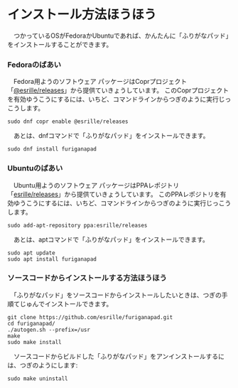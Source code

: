 # インストール￹方法￺ほうほう￻

　つかっているOSがFedoraかUbuntuであれば、かんたんに「ふりがなパッド」をインストールすることができます。

### Fedoraのばあい

　Fedora￹用￺よう￻のソフトウェア パッケージはCoprプロジェクト「[@esrille/releases](https://copr.fedorainfracloud.org/coprs/g/esrille/releases/)」から￹提供￺ていきょう￻しています。
このCoprプロジェクトを￹有効￺ゆうこう￻にするには、いちど、コマンドラインからつぎのように￹実行￺じっこう￻します。

```
sudo dnf copr enable @esrille/releases
```

　あとは、dnfコマンドで「ふりがなパッド」をインストールできます。

```
sudo dnf install furiganapad
```

### Ubuntuのばあい

　Ubuntu￹用￺よう￻のソフトウェア パッケージはPPAレポジトリ「[esrille/releases](https://launchpad.net/~esrille/+archive/ubuntu/releases)」から￹提供￺ていきょう￻しています。
このPPAレポジトリを￹有効￺ゆうこう￻にするには、いちど、コマンドラインからつぎのように￹実行￺じっこう￻します。

```
sudo add-apt-repository ppa:esrille/releases
```

　あとは、aptコマンドで「ふりがなパッド」をインストールできます。

```
sudo apt update
sudo apt install furiganapad
```

### ソースコードからインストールする￹方法￺ほうほう￻

　「ふりがなパッド」をソースコードからインストールしたいときは、つぎの￹手順￺てじゅん￻でインストールできます。

```
git clone https://github.com/esrille/furiganapad.git
cd furiganapad/
./autogen.sh --prefix=/usr
make
sudo make install
```

　ソースコードからビルドした「ふりがなパッド」をアンインストールするには、つぎのようにします:

```
sudo make uninstall
```
